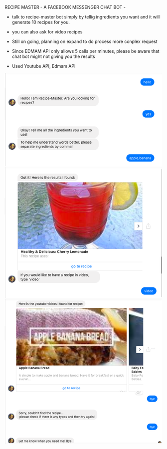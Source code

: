 RECIPE MASTER - A FACEBOOK MESSENGER CHAT BOT -

- talk to recipe-master bot simply by tellig ingredients you want and it will generate 10 recipes for you.
- you can also ask for video recipes

- Still on going, planning on expand to do process more conplex request

- Since EDMAM API only allows 5 calls per minutes, please be aware that chat bot might not giving you the results

- Used Youtube API, Edmam API

![sample](/img/img1.png)
![sample](/img/img2.png)
![sample](/img/img3.png)
